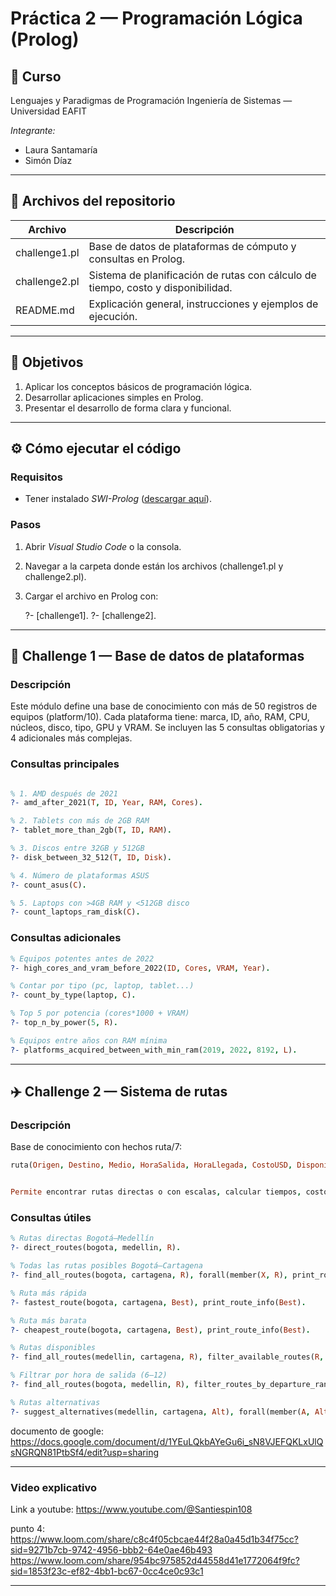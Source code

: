 # Práctica 2 — Programación Lógica (Prolog)

## 📘 Curso

Lenguajes y Paradigmas de Programación
Ingeniería de Sistemas — Universidad EAFIT

*Integrante:*

* Laura Santamaría
* Simón Díaz

---

## 📁 Archivos del repositorio

| Archivo         | Descripción                                                                      |
| --------------- | -------------------------------------------------------------------------------- |
| challenge1.pl | Base de datos de plataformas de cómputo y consultas en Prolog.                   |
| challenge2.pl | Sistema de planificación de rutas con cálculo de tiempo, costo y disponibilidad. |
| README.md     | Explicación general, instrucciones y ejemplos de ejecución.                      |

---

## 🧠 Objetivos

1. Aplicar los conceptos básicos de programación lógica.
2. Desarrollar aplicaciones simples en Prolog.
3. Presentar el desarrollo de forma clara y funcional.

---

## ⚙️ Cómo ejecutar el código

### Requisitos

* Tener instalado *SWI-Prolog* ([descargar aquí](https://www.swi-prolog.org/Download.html)).

### Pasos

1. Abrir *Visual Studio Code* o la consola.
2. Navegar a la carpeta donde están los archivos (challenge1.pl y challenge2.pl).
3. Cargar el archivo en Prolog con:

   
   ?- [challenge1].
   ?- [challenge2].
   

---

## 🧩 Challenge 1 — Base de datos de plataformas

### Descripción

Este módulo define una base de conocimiento con más de 50 registros de equipos (platform/10).
Cada plataforma tiene: marca, ID, año, RAM, CPU, núcleos, disco, tipo, GPU y VRAM.
Se incluyen las 5 consultas obligatorias y 4 adicionales más complejas.

### Consultas principales

```prolog 

% 1. AMD después de 2021
?- amd_after_2021(T, ID, Year, RAM, Cores).

% 2. Tablets con más de 2GB RAM
?- tablet_more_than_2gb(T, ID, RAM).

% 3. Discos entre 32GB y 512GB
?- disk_between_32_512(T, ID, Disk).

% 4. Número de plataformas ASUS
?- count_asus(C).

% 5. Laptops con >4GB RAM y <512GB disco
?- count_laptops_ram_disk(C).
```

### Consultas adicionales

```prolog
% Equipos potentes antes de 2022
?- high_cores_and_vram_before_2022(ID, Cores, VRAM, Year).

% Contar por tipo (pc, laptop, tablet...)
?- count_by_type(laptop, C).

% Top 5 por potencia (cores*1000 + VRAM)
?- top_n_by_power(5, R).

% Equipos entre años con RAM mínima
?- platforms_acquired_between_with_min_ram(2019, 2022, 8192, L).
```

---

## ✈️ Challenge 2 — Sistema de rutas

### Descripción

Base de conocimiento con hechos ruta/7:

```prolog
ruta(Origen, Destino, Medio, HoraSalida, HoraLlegada, CostoUSD, Disponible).


Permite encontrar rutas directas o con escalas, calcular tiempos, costos y aplicar filtros.
```

### Consultas útiles

```prolog
% Rutas directas Bogotá–Medellín
?- direct_routes(bogota, medellin, R).

% Todas las rutas posibles Bogotá–Cartagena
?- find_all_routes(bogota, cartagena, R), forall(member(X, R), print_route_info(X)).

% Ruta más rápida
?- fastest_route(bogota, cartagena, Best), print_route_info(Best).

% Ruta más barata
?- cheapest_route(bogota, cartagena, Best), print_route_info(Best).

% Rutas disponibles
?- find_all_routes(medellin, cartagena, R), filter_available_routes(R, Av).

% Filtrar por hora de salida (6–12)
?- find_all_routes(bogota, medellin, R), filter_routes_by_departure_range(R, 6, 12, Out).

% Rutas alternativas
?- suggest_alternatives(medellin, cartagena, Alt), forall(member(A, Alt), print_route_info(A)).
```

documento de google: https://docs.google.com/document/d/1YEuLQkbAYeGu6i_sN8VJEFQKLxUlQsNGRQN81PtbSf4/edit?usp=sharing

---
### Video explicativo

Link a youtube: https://www.youtube.com/@Santiespin108

punto 4:
https://www.loom.com/share/c8c4f05cbcae44f28a0a45d1b34f75cc?sid=9271b7cb-9742-4956-bbb2-64e0ae46b493
https://www.loom.com/share/954bc975852d44558d41e1772064f9fc?sid=1853f23c-ef82-4bb1-bc67-0cc4ce0c93c1

---
